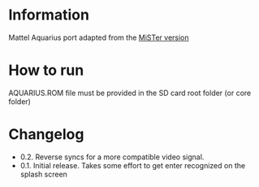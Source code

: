 # Information
Mattel Aquarius port adapted from the [MiSTer version](https://github.com/MiSTer-devel/Aquarius_MISTer)

# How to run
AQUARIUS.ROM file must be provided in the SD card root folder (or core folder)

# Changelog
- 0.2. Reverse syncs for a more compatible video signal.
- 0.1. Initial release. Takes some effort to get enter recognized on the splash screen
